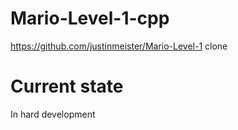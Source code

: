 # Mario-Level-1-cpp

https://github.com/justinmeister/Mario-Level-1 clone

# Current state
In hard development
